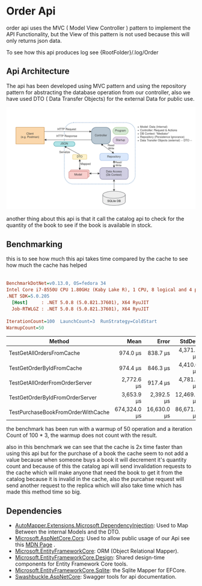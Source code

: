 # Order Api

order api uses the MVC ( Model View Controller ) pattern to implement the API Functionality, but the View of this
pattern is not used because this will only returns json data.

To see how this api produces log see {RootFolder}/.log/Order

## Api Architecture

The api has been developed using MVC pattern and using the repository pattern for abstracting the database operation
from our controller, also we have used DTO ( Data Transfer Objects)
for the external Data for public use.

![Api Architecture](../.images/Application%20Architecture.png "Our Api Architecture")

another thing about this api is that it call the catalog api to check for the quantity of the book to see if the book is
available in stock.

## Benchmarking

this is to see how much this api takes time compared by the cache to see how much the cache has helped

``` ini

BenchmarkDotNet=v0.13.0, OS=fedora 34
Intel Core i7-8550U CPU 1.80GHz (Kaby Lake R), 1 CPU, 8 logical and 4 physical cores
.NET SDK=5.0.205
  [Host]     : .NET 5.0.8 (5.0.821.37601), X64 RyuJIT
  Job-RTWLGZ : .NET 5.0.8 (5.0.821.37601), X64 RyuJIT

IterationCount=100  LaunchCount=3  RunStrategy=ColdStart  
WarmupCount=50  

```

|                             Method |         Mean |       Error |      StdDev |       Median |          Min |            Max | Iterations | Rank |
|----------------------------------- |-------------:|------------:|------------:|-------------:|-------------:|---------------:|-----------:|-----:|
|          TestGetAllOrdersFromCache |     974.0 μs |    838.7 μs |  4,371.1 μs |     456.2 μs |     342.3 μs |    44,776.8 μs |      300.0 |    1 |
|          TestGetOrderByIdFromCache |     974.4 μs |    846.3 μs |  4,410.6 μs |     479.2 μs |     363.6 μs |    44,892.7 μs |      300.0 |    1 |
|     TestGetAllOrderFromOrderServer |   2,772.6 μs |    917.4 μs |  4,781.2 μs |   2,261.0 μs |   1,870.2 μs |    51,749.7 μs |      300.0 |    2 |
|    TestGetOrderByIdFromOrderServer |   3,653.9 μs |  2,392.5 μs | 12,469.1 μs |   2,543.5 μs |   2,065.9 μs |   209,138.9 μs |      300.0 |    3 |
| TestPurchaseBookFromOrderWithCache | 674,324.0 μs | 16,630.0 μs | 86,671.1 μs | 651,113.9 μs | 632,588.2 μs | 1,954,112.6 μs |      300.0 |    4 |

the benchmark has been run with a warmup of 50 operation and a iteration Count of 100 * 3, the warmup does not count
with the result.

also in this benchmark we can see that the cache is 2x time faster than using this api but for the purchase of a book
the cache seem to not add a value because when someone buys a book it will decrement it's quantity count and because of
this the catalog api will send invalidation requests to the cache which will make anyone that need the book to get it
from the catalog because it is invalid in the cache, also the purcahse request will send another request to the replica
which will also take time which has made this method time so big.

## Dependencies

* [AutoMapper.Extensions.Microsoft.DependencyInjection](https://www.nuget.org/packages/AutoMapper.Extensions.Microsoft.DependencyInjection/ "AutoMapper Nuget Package"):
  Used to Map Between the internal Models and the DTO.
* [Microsoft.AspNetCore.Cors](https://www.nuget.org/packages/Microsoft.AspNetCore.Cors/): Used to allow public usage of
  our Api see
  this [MDN Page](https://developer.mozilla.org/en-US/docs/Web/HTTP/Headers/Access-Control-Allow-Origin "Access-Control-Allow-Origin")
  .
* [Microsoft.EntityFrameworkCore](https://www.nuget.org/packages/Microsoft.EntityFrameworkCore/5.0.8): ORM (Object
  Relational Mapper).
* [Microsoft.EntityFrameworkCore.Design](https://www.nuget.org/packages/Microsoft.EntityFrameworkCore.Design/5.0.8):
  Shared design-time components for Entity Framework Core tools.
* [Microsoft.EntityFrameworkCore.Sqlite](https://www.nuget.org/packages/Microsoft.EntityFrameworkCore.Sqlite/5.0.8): the
  Sqlite Mapper for EFCore.
* [Swashbuckle.AspNetCore](https://www.nuget.org/packages/Swashbuckle.AspNetCore/): Swagger tools for api documentation.